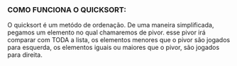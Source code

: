 ### COMO FUNCIONA O QUICKSORT:
<p>
O quicksort é um metódo de ordenação.
De uma maneira simplificada, pegamos um elemento
no qual chamaremos de pivor. esse pivor irá comparar
com TODA a lista, os elementos menores que o pivor
são jogados para esquerda, os elementos iguais ou maiores
que o pivor, são jogados para direita.
</p>